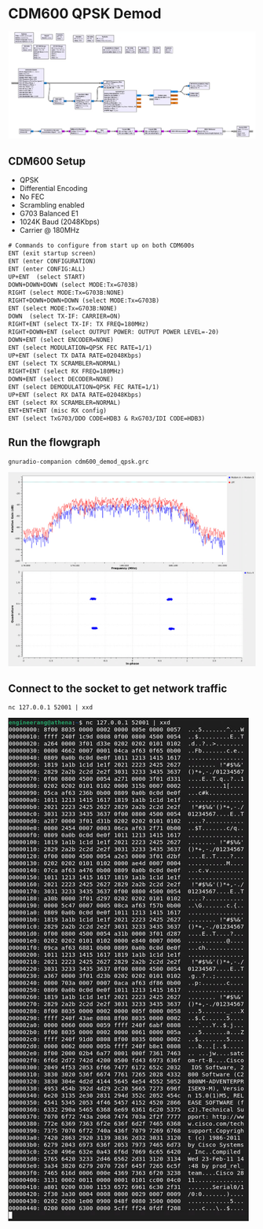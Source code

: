 # CDM600 QPSK Demod

![QPSK Demod Flowgraph](cdm600_demod_qpsk.PNG)

## CDM600 Setup 
 * QPSK 
 * Differential Encoding
 * No FEC 
 * Scrambling enabled
 * G703 Balanced E1
 * 1024K Baud (2048Kbps)
 * Carrier @ 180MHz

````
# Commands to configure from start up on both CDM600s
ENT (exit startup screen)
ENT (enter CONFIGURATION)
ENT (enter CONFIG:ALL)
UP+ENT  (select START)
DOWN+DOWN+DOWN (select MODE:Tx=G703B)
RIGHT (select MODE:Tx=G703B:NONE)
RIGHT+DOWN+DOWN+DOWN (select MODE:Tx=G703B)
ENT (select MODE:Tx=G703B:NONE)
DOWN  (select TX-IF: CARRIER=ON)
RIGHT+ENT (select TX-IF: TX FREQ=180MHz)
RIGHT+DOWN+ENT (select OUTPUT POWER: OUTPUT POWER LEVEL=-20)
DOWN+ENT (select ENCODER=NONE)
ENT (select MODULATION=QPSK FEC RATE=1/1)
UP+ENT (select TX DATA RATE=02048Kbps)
ENT (select TX SCRAMBLER=NORMAL)
RIGHT+ENT (select RX FREQ=180MHz)
DOWN+ENT (select DECODER=NONE)
ENT (select DEMODULATION=QPSK FEC RATE=1/1)
UP+ENT (select RX DATA RATE=02048Kbps)
ENT (select RX SCRAMBLER=NORMAL)
ENT+ENT+ENT (misc RX config)
ENT (select TxG703/DDO CODE=HDB3 & RxG703/IDI CODE=HDB3)
````
## Run the flowgraph
````
gnuradio-companion cdm600_demod_qpsk.grc
````
![QPSK Demod in action](qpsk_demod_output.PNG)

## Connect to the socket to get network traffic
```
nc 127.0.0.1 52001 | xxd
```
![QPSK Demod in action](cdm600_traffic_output.PNG)
